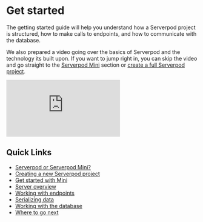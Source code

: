 # Get started

The getting started guide will help you understand how a Serverpod project is structured, how to make calls to endpoints, and how to communicate with the database.

We also prepared a video going over the basics of Serverpod and the technology its built upon. If you want to jump right in, you can skip the video and go straight to the [Serverpod Mini](get-started-with-mini) section or [create a full Serverpod project](creating-project).

<div style={{ position : 'relative', paddingBottom : '56.25%', height : '0' }}><iframe style={{ position : 'absolute', top : '0', left : '0', width : '100%', height : '100%' }} width="560" height="315" src="https://www.youtube-nocookie.com/embed/FwttjcKyWFk" title="YouTube video player" frameborder="0" allow="accelerometer; autoplay; clipboard-write; encrypted-media; gyroscope; picture-in-picture" allowfullscreen></iframe></div>

## Quick Links

- [Serverpod or Serverpod Mini?](serverpod-vs-mini)
- [Creating a new Serverpod project](creating-project)
- [Get started with Mini](get-started-with-mini)
- [Server overview](server-overview)
- [Working with endpoints](working-with-endpoints)
- [Serializing data](serializing-data)
- [Working with the database](working-with-database)
- [Where to go next](next-steps)